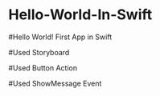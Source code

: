 # Hello-World-In-Swift

#Hello World! First App in Swift

#Used Storyboard

#Used Button Action

#Used ShowMessage Event
